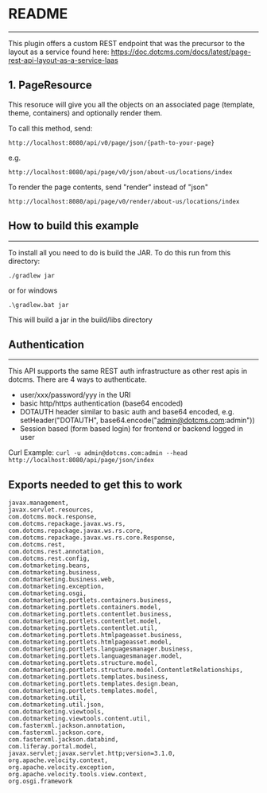 
# README
----
This plugin offers a custom REST endpoint that was the precursor to the layout as a service found here:
https://doc.dotcms.com/docs/latest/page-rest-api-layout-as-a-service-laas

## 1. PageResource

This resoruce will give you all the objects on an associated page (template, theme, containers) and optionally render them.

To call this method, send:

`http://localhost:8080/api/v0/page/json/{path-to-your-page}`

e.g.

`http://localhost:8080/api/page/v0/json/about-us/locations/index`


To render the page contents, send "render" instead of "json"  

`http://localhost:8080/api/page/v0/render/about-us/locations/index`



## How to build this example
----

To install all you need to do is build the JAR. To do this run from this directory:

`./gradlew jar`

or for windows

`.\gradlew.bat jar`

This will build a jar in the build/libs directory



## Authentication
----
This API supports the same REST auth infrastructure as other 
rest apis in dotcms. There are 4 ways to authenticate.

* user/xxx/password/yyy in the URI
* basic http/https authentication (base64 encoded)
* DOTAUTH header similar to basic auth and base64 encoded, e.g. setHeader("DOTAUTH", base64.encode("admin@dotcms.com:admin"))
* Session based (form based login) for frontend or backend logged in user

Curl Example:
`curl -u admin@dotcms.com:admin --head http://localhost:8080/api/page/json/index`



## Exports needed to get this to work
```
javax.management,
javax.servlet.resources,
com.dotcms.mock.response,
com.dotcms.repackage.javax.ws.rs,
com.dotcms.repackage.javax.ws.rs.core,
com.dotcms.repackage.javax.ws.rs.core.Response,
com.dotcms.rest,
com.dotcms.rest.annotation,
com.dotcms.rest.config,
com.dotmarketing.beans,
com.dotmarketing.business,
com.dotmarketing.business.web,
com.dotmarketing.exception,
com.dotmarketing.osgi,
com.dotmarketing.portlets.containers.business,
com.dotmarketing.portlets.containers.model,
com.dotmarketing.portlets.contentlet.business,
com.dotmarketing.portlets.contentlet.model,
com.dotmarketing.portlets.contentlet.util,
com.dotmarketing.portlets.htmlpageasset.business,
com.dotmarketing.portlets.htmlpageasset.model,
com.dotmarketing.portlets.languagesmanager.business,
com.dotmarketing.portlets.languagesmanager.model,
com.dotmarketing.portlets.structure.model,
com.dotmarketing.portlets.structure.model.ContentletRelationships,
com.dotmarketing.portlets.templates.business,
com.dotmarketing.portlets.templates.design.bean,
com.dotmarketing.portlets.templates.model,
com.dotmarketing.util,
com.dotmarketing.util.json,
com.dotmarketing.viewtools,
com.dotmarketing.viewtools.content.util,
com.fasterxml.jackson.annotation,
com.fasterxml.jackson.core,
com.fasterxml.jackson.databind,
com.liferay.portal.model,
javax.servlet;javax.servlet.http;version=3.1.0,
org.apache.velocity.context,
org.apache.velocity.exception,
org.apache.velocity.tools.view.context,
org.osgi.framework
```





